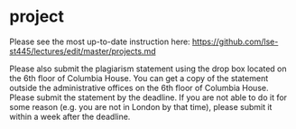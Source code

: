 # project

Please see the most up-to-date instruction here: https://github.com/lse-st445/lectures/edit/master/projects.md

Please also submit the plagiarism statement using the drop box located on the 6th floor of Columbia House. You can get a copy of the statement outside the administrative offices on the 6th floor of Columbia House. Please submit the statement by the deadline. If you are not able to do it for some reason (e.g. you are not in London by that time), please submit it within a week after the deadline. 

